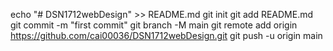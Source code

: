 

echo "# DSN1712webDesign" >> README.md
git init
git add README.md
git commit -m "first commit"
git branch -M main
git remote add origin https://github.com/cai00036/DSN1712webDesign.git
git push -u origin main